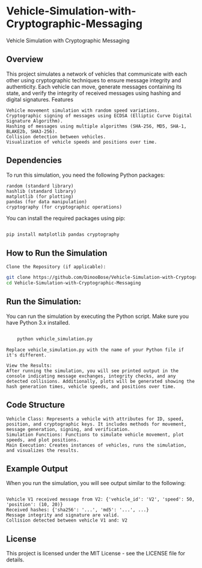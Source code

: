 # Vehicle-Simulation-with-Cryptographic-Messaging
Vehicle Simulation with Cryptographic Messaging
## Overview

This project simulates a network of vehicles that communicate with each other using cryptographic techniques to ensure message integrity and authenticity. Each vehicle can move, generate messages containing its state, and verify the integrity of received messages using hashing and digital signatures.
Features

    Vehicle movement simulation with random speed variations.
    Cryptographic signing of messages using ECDSA (Elliptic Curve Digital Signature Algorithm).
    Hashing of messages using multiple algorithms (SHA-256, MD5, SHA-1, BLAKE2b, SHA3-256).
    Collision detection between vehicles.
    Visualization of vehicle speeds and positions over time.

## Dependencies
To run this simulation, you need the following Python packages:

    random (standard library)
    hashlib (standard library)
    matplotlib (for plotting)
    pandas (for data manipulation)
    cryptography (for cryptographic operations)

You can install the required packages using pip:

```bash

pip install matplotlib pandas cryptography
```

## How to Run the Simulation

    Clone the Repository (if applicable):

```bash
git clone https://github.com/DinooBose/Vehicle-Simulation-with-Cryptographic-Messaging.git
cd Vehicle-Simulation-with-Cryptographic-Messaging
```
## Run the Simulation:
You can run the simulation by executing the Python script. Make sure you have Python 3.x installed.

```bash

    python vehicle_simulation.py
```
    Replace vehicle_simulation.py with the name of your Python file if it's different.

    View the Results:
    After running the simulation, you will see printed output in the console indicating message exchanges, integrity checks, and any detected collisions. Additionally, plots will be generated showing the hash generation times, vehicle speeds, and positions over time.

## Code Structure

    Vehicle Class: Represents a vehicle with attributes for ID, speed, position, and cryptographic keys. It includes methods for movement, message generation, signing, and verification.
    Simulation Functions: Functions to simulate vehicle movement, plot speeds, and plot positions.
    Main Execution: Creates instances of vehicles, runs the simulation, and visualizes the results.

## Example Output

When you run the simulation, you will see output similar to the following:

```Code

Vehicle V1 received message from V2: {'vehicle_id': 'V2', 'speed': 50, 'position': (10, 20)}
Received hashes: {'sha256': '...', 'md5': '...', ...}
Message integrity and signature are valid.
Collision detected between vehicle V1 and: V2
```
## License

This project is licensed under the MIT License - see the LICENSE file for details.
